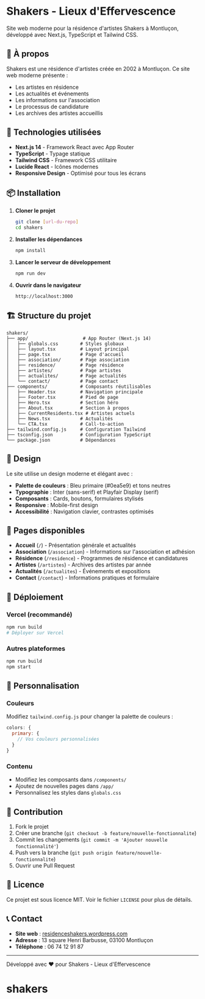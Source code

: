 # Shakers - Lieux d'Effervescence

Site web moderne pour la résidence d'artistes Shakers à Montluçon, développé avec Next.js, TypeScript et Tailwind CSS.

## 🎨 À propos

Shakers est une résidence d'artistes créée en 2002 à Montluçon. Ce site web moderne présente :
- Les artistes en résidence
- Les actualités et événements
- Les informations sur l'association
- Le processus de candidature
- Les archives des artistes accueillis

## 🚀 Technologies utilisées

- **Next.js 14** - Framework React avec App Router
- **TypeScript** - Typage statique
- **Tailwind CSS** - Framework CSS utilitaire
- **Lucide React** - Icônes modernes
- **Responsive Design** - Optimisé pour tous les écrans

## 📦 Installation

1. **Cloner le projet**
   ```bash
   git clone [url-du-repo]
   cd shakers
   ```

2. **Installer les dépendances**
   ```bash
   npm install
   ```

3. **Lancer le serveur de développement**
   ```bash
   npm run dev
   ```

4. **Ouvrir dans le navigateur**
   ```
   http://localhost:3000
   ```

## 🏗️ Structure du projet

```
shakers/
├── app/                    # App Router (Next.js 14)
│   ├── globals.css        # Styles globaux
│   ├── layout.tsx         # Layout principal
│   ├── page.tsx           # Page d'accueil
│   ├── association/       # Page association
│   ├── residence/         # Page résidence
│   ├── artistes/          # Page artistes
│   ├── actualites/        # Page actualités
│   └── contact/           # Page contact
├── components/            # Composants réutilisables
│   ├── Header.tsx         # Navigation principale
│   ├── Footer.tsx         # Pied de page
│   ├── Hero.tsx           # Section héro
│   ├── About.tsx          # Section à propos
│   ├── CurrentResidents.tsx # Artistes actuels
│   ├── News.tsx           # Actualités
│   └── CTA.tsx            # Call-to-action
├── tailwind.config.js     # Configuration Tailwind
├── tsconfig.json          # Configuration TypeScript
└── package.json           # Dépendances
```

## 🎨 Design

Le site utilise un design moderne et élégant avec :
- **Palette de couleurs** : Bleu primaire (#0ea5e9) et tons neutres
- **Typographie** : Inter (sans-serif) et Playfair Display (serif)
- **Composants** : Cards, boutons, formulaires stylisés
- **Responsive** : Mobile-first design
- **Accessibilité** : Navigation clavier, contrastes optimisés

## 📱 Pages disponibles

- **Accueil** (`/`) - Présentation générale et actualités
- **Association** (`/association`) - Informations sur l'association et adhésion
- **Résidence** (`/residence`) - Programmes de résidence et candidatures
- **Artistes** (`/artistes`) - Archives des artistes par année
- **Actualités** (`/actualites`) - Événements et expositions
- **Contact** (`/contact`) - Informations pratiques et formulaire

## 🚀 Déploiement

### Vercel (recommandé)
```bash
npm run build
# Déployer sur Vercel
```

### Autres plateformes
```bash
npm run build
npm start
```

## 📝 Personnalisation

### Couleurs
Modifiez `tailwind.config.js` pour changer la palette de couleurs :
```javascript
colors: {
  primary: {
    // Vos couleurs personnalisées
  }
}
```

### Contenu
- Modifiez les composants dans `/components/`
- Ajoutez de nouvelles pages dans `/app/`
- Personnalisez les styles dans `globals.css`

## 🤝 Contribution

1. Fork le projet
2. Créer une branche (`git checkout -b feature/nouvelle-fonctionnalite`)
3. Commit les changements (`git commit -m 'Ajouter nouvelle fonctionnalité'`)
4. Push vers la branche (`git push origin feature/nouvelle-fonctionnalite`)
5. Ouvrir une Pull Request

## 📄 Licence

Ce projet est sous licence MIT. Voir le fichier `LICENSE` pour plus de détails.

## 📞 Contact

- **Site web** : [residenceshakers.wordpress.com](https://residenceshakers.wordpress.com/)
- **Adresse** : 13 square Henri Barbusse, 03100 Montluçon
- **Téléphone** : 06 74 12 91 87

---

Développé avec ❤️ pour Shakers - Lieux d'Effervescence
# shakers

